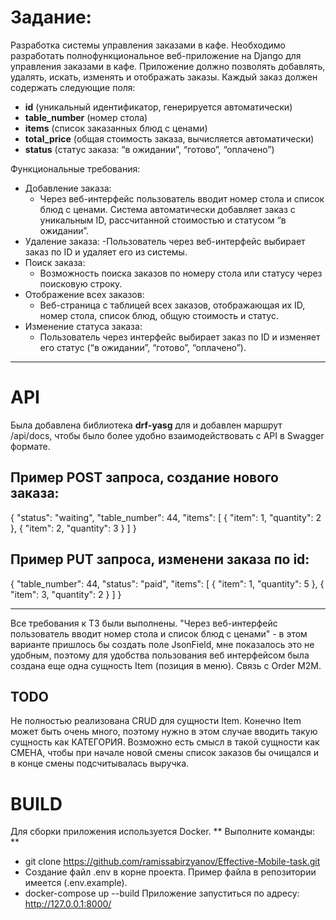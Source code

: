 # Задание: 
Разработка системы управления заказами в кафе.
Необходимо разработать полнофункциональное веб-приложение на Django для управления заказами в кафе. Приложение должно позволять добавлять, удалять, искать, изменять и отображать заказы. Каждый заказ должен содержать следующие поля:
   - **id** (уникальный идентификатор, генерируется автоматически)
   - **table_number** (номер стола)
   - **items** (список заказанных блюд с ценами)
   - **total_price** (общая стоимость заказа, вычисляется автоматически)
   - **status** (статус заказа: “в ожидании”, “готово”, “оплачено”)

Функциональные требования:
  - Добавление заказа:
    - Через веб-интерфейс пользователь вводит номер стола и список блюд с ценами. Система автоматически добавляет заказ   с уникальным ID, рассчитанной стоимостью и статусом “в ожидании”.
  - Удаление заказа:
    -Пользователь через веб-интерфейс выбирает заказ по ID и удаляет его из системы.
  - Поиск заказа:
    - Возможность поиска заказов по номеру стола или статусу через поисковую строку.
  - Отображение всех заказов:
    - Веб-страница с таблицей всех заказов, отображающая их ID, номер стола, список блюд, общую стоимость и статус.
  - Изменение статуса заказа:
    - Пользователь через интерфейс выбирает заказ по ID и изменяет его статус (“в ожидании”, “готово”, “оплачено”).
***

# API

Была добавлена библиотека **drf-yasg** для и добавлен маршрут /api/docs,
чтобы было более удобно взаимодействовать с API в Swagger формате.
## Пример POST запроса, создание нового заказа: 
  {
    "status": "waiting",
    "table_number": 44,
    "items": [
      {
        "item": 1, 
        "quantity": 2
      },
      {
        "item": 2,
        "quantity": 3
      }
    ]
  }

## Пример PUT запроса, изменени заказа по id:
  {
  "table_number": 44,
    "status": "paid",
    "items": [
      {
        "item": 1,
        "quantity": 5
      },
      {
        "item": 3,
        "quantity": 2
      }
    ]
  }

***
Все требования к ТЗ были выполнены.
"Через веб-интерфейс пользователь вводит номер стола и список блюд с ценами" - в этом варианте пришлось бы создать поле JsonField, мне показалось это не удобным, поэтому для удобства пользования веб интерфейсом была создана еще одна сущность Item (позиция в меню). Связь с Order M2M.

## TODO
Не полностью реализована CRUD для сущности Item. 
Конечно Item может быть очень много, поэтому нужно в этом случае вводить такую сущность как КАТЕГОРИЯ.
Возможно есть смысл в такой сущности как СМЕНА, чтобы при начале новой смены список заказов бы очищался и в конце смены подсчитывалась выручка.

# BUILD

Для сборки приложения используется Docker.
** Выполните команды: **
  - git clone https://github.com/ramissabirzyanov/Effective-Mobile-task.git
  - Создание файл .env в корне проекта. Пример файла в репозитории имеется (.env.example).
  - docker-compose up --build
Приложение запуститься по адресу: http://127.0.0.1:8000/
